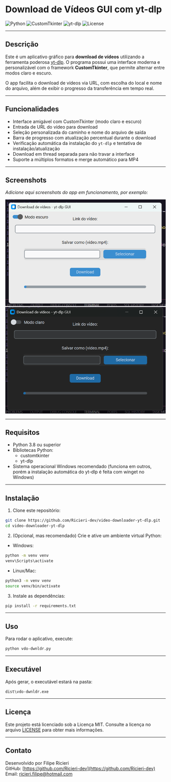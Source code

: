 # Download de Vídeos GUI com yt-dlp

![Python](https://img.shields.io/badge/Python-3.8%2B-blue)
![CustomTkinter](https://img.shields.io/badge/CustomTkinter-4.6.3-brightgreen)
![yt-dlp](https://img.shields.io/badge/yt--dlp-latest-yellowgreen)
![License](https://img.shields.io/badge/license-MIT-blueviolet)

---

## Descrição

Este é um aplicativo gráfico para **download de vídeos** utilizando a ferramenta poderosa [yt-dlp](https://github.com/yt-dlp/yt-dlp). O programa possui uma interface moderna e personalizável com o framework **CustomTkinter**, que permite alternar entre modos claro e escuro.

O app facilita o download de vídeos via URL, com escolha do local e nome do arquivo, além de exibir o progresso da transferência em tempo real.

---

## Funcionalidades

- Interface amigável com CustomTkinter (modo claro e escuro)
- Entrada de URL do vídeo para download
- Seleção personalizada do caminho e nome do arquivo de saída
- Barra de progresso com atualização percentual durante o download
- Verificação automática da instalação do `yt-dlp` e tentativa de instalação/atualização
- Download em thread separada para não travar a interface
- Suporte a múltiplos formatos e merge automático para MP4

---

## Screenshots

*Adicione aqui screenshots do app em funcionamento, por exemplo:*

![Screenshot Modo Claro](img/screenshot-light.png)  
![Screenshot Modo Escuro](img/screenshot_dark.png)

---

## Requisitos

- Python 3.8 ou superior  
- Bibliotecas Python:
  - customtkinter
  - yt-dlp  
- Sistema operacional Windows recomendado (funciona em outros, porém a instalação automática do yt-dlp é feita com winget no Windows)

---

## Instalação

1. Clone este repositório:

```bash
git clone https://github.com/Ricieri-dev/video-downloader-yt-dlp.git
cd video-downloader-yt-dlp
```

2. (Opcional, mas recomendado) Crie e ative um ambiente virtual Python:

- Windows:

```bash
python -m venv venv
venv\Scripts\activate
```

- Linux/Mac:

```bash
python3 -m venv venv
source venv/bin/activate
```

3. Instale as dependências:

```bash
pip install -r requirements.txt
```

---

## Uso

Para rodar o aplicativo, execute:

```bash
python vdo-dwnldr.py
```

---

## Executável

Após gerar, o executável estará na pasta:

```
dist\vdo-dwnldr.exe
```

---

## Licença

Este projeto está licenciado sob a Licença MIT.
Consulte a licença no arquivo [LICENSE](LICENSE) para obter mais informações.


---

## Contato

Desenvolvido por Filipe Ricieri  
GitHub: [https://github.com/Ricieri-dev](https://github.com/Ricieri-dev)  
Email: ricieri.filipe@hotmail.com
